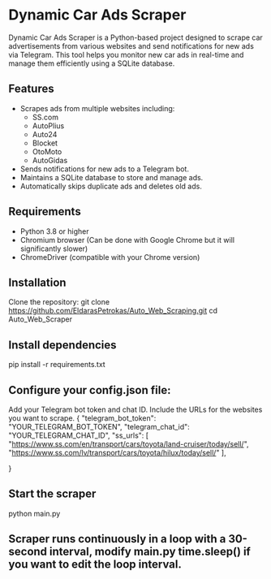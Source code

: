 # Dynamic Car Ads Scraper

Dynamic Car Ads Scraper is a Python-based project designed to scrape car advertisements from various websites and send notifications for new ads via Telegram. This tool helps you monitor new car ads in real-time and manage them efficiently using a SQLite database.

## Features
- Scrapes ads from multiple websites including:
  - SS.com
  - AutoPlius
  - Auto24
  - Blocket
  - OtoMoto
  - AutoGidas
- Sends notifications for new ads to a Telegram bot.
- Maintains a SQLite database to store and manage ads.
- Automatically skips duplicate ads and deletes old ads.

## Requirements
- Python 3.8 or higher
- Chromium browser (Can be done with Google Chrome but it will significantly slower)
- ChromeDriver (compatible with your Chrome version)

## Installation
Clone the repository:
git clone https://github.com/EldarasPetrokas/Auto_Web_Scraping.git
cd Auto_Web_Scraper
   
## Install dependencies
pip install -r requirements.txt

## Configure your config.json file:
Add your Telegram bot token and chat ID.
Include the URLs for the websites you want to scrape.
{
    "telegram_bot_token": "YOUR_TELEGRAM_BOT_TOKEN",
    "telegram_chat_id": "YOUR_TELEGRAM_CHAT_ID",
    "ss_urls": [
        "https://www.ss.com/en/transport/cars/toyota/land-cruiser/today/sell/",
        "https://www.ss.com/lv/transport/cars/toyota/hilux/today/sell/"
    ],
  
}

## Start the scraper
python main.py


## Scraper runs continuously in a loop with a 30-second interval, modify main.py time.sleep() if you want to edit the loop interval.
